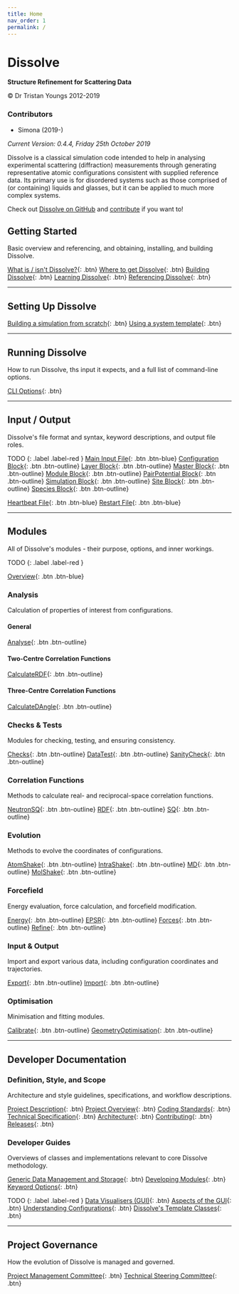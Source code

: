 ```yaml
---
title: Home
nav_order: 1
permalink: /
---
```

# Dissolve

**Structure Refinement for Scattering Data**

&copy; Dr Tristan Youngs 2012-2019

### Contributors
- Simona (2019-)

_Current Version: 0.4.4, Friday 25th October 2019_

Dissolve is a classical simulation code intended to help in analysing experimental scattering (diffraction) measurements through generating representative atomic configurations consistent with supplied reference data. Its primary use is for disordered systems such as those comprised of (or containing) liquids and glasses, but it can be applied to much more complex systems.

Check out [Dissolve on GitHub](https://www.github.com/trisyoungs/dissolve) and [contribute](developers/contributing.md) if you want to!

## Getting Started

Basic overview and referencing, and obtaining, installing, and building Dissolve.

[What is / isn't Dissolve?](start/overview.md){: .btn}
[Where to get Dissolve](start/get.md){: .btn}
[Building Dissolve](start/build.md){: .btn}
[Learning Dissolve](start/learn.md){: .btn}
[Referencing Dissolve](start/referencing.md){: .btn}

* * *
## Setting Up Dissolve

[Building a simulation from scratch](setup/scratch.md){: .btn}
[Using a system template](setup/templates.md){: .btn}

* * *
## Running Dissolve

How to run Dissolve, ths input it expects, and a full list of command-line options.

[CLI Options](run/cli.md){: .btn}

* * *
## Input / Output

Dissolve's file format and syntax, keyword descriptions, and output file roles.

TODO
{: .label .label-red }
[Main Input File](io/input/index.md){: .btn .btn-blue}
[Configuration Block](io/input/configuration.md){: .btn .btn-outline}
[Layer Block](io/input/layer.md){: .btn .btn-outline}
[Master Block](io/input/master.md){: .btn .btn-outline}
[Module Block](io/input/module.md){: .btn .btn-outline}
[PairPotential Block](io/input/pairpotential.md){: .btn .btn-outline}
[Simulation Block](io/input/simulation.md){: .btn .btn-outline}
[Site Block](io/input/site.md){: .btn .btn-outline}
[Species Block](io/input/species.md){: .btn .btn-outline}

[Heartbeat File](io/heartbeat.md){: .btn .btn-blue}
[Restart File](io/restart.md){: .btn .btn-blue}

* * *
## Modules

All of Dissolve's modules - their purpose, options, and inner workings.

TODO
{: .label .label-red }

[Overview](modules/index/index.md){: .btn .btn-blue}

### Analysis
Calculation of properties of interest from configurations.

#### General
[Analyse](modules/analyse/index.md){: .btn .btn-outline}

#### Two-Centre Correlation Functions
[CalculateRDF](modules/calculaterdf/index.md){: .btn .btn-outline}

#### Three-Centre Correlation Functions
[CalculateDAngle](modules/calculatedangle/index.md){: .btn .btn-outline}

### Checks & Tests
Modules for checking, testing, and ensuring consistency.

[Checks](modules/checks/index.md){: .btn .btn-outline}
[DataTest](modules/datatest/index.md){: .btn .btn-outline}
[SanityCheck](modules/sanitycheck/index.md){: .btn .btn-outline}

### Correlation Functions
Methods to calculate real- and reciprocal-space correlation functions.

[NeutronSQ](modules/neutronsq/index.md){: .btn .btn-outline}
[RDF](modules/rdf/index.md){: .btn .btn-outline}
[SQ](modules/sq/index.md){: .btn .btn-outline}

### Evolution
Methods to evolve the coordinates of configurations.

[AtomShake](modules/atomshake/index.md){: .btn .btn-outline}
[IntraShake](modules/intrashake/index.md){: .btn .btn-outline}
[MD](modules/md/index.md){: .btn .btn-outline}
[MolShake](modules/molshake/index.md){: .btn .btn-outline}

### Forcefield
Energy evaluation, force calculation, and forcefield modification.

[Energy](modules/energy/index.md){: .btn .btn-outline}
[EPSR](modules/EPSR.md){: .btn .btn-outline}
[Forces](modules/forces/index.md){: .btn .btn-outline}
[Refine](modules/refine/index.md){: .btn .btn-outline}

### Input & Output
Import and export various data, including configuration coordinates and trajectories.

[Export](modules/export/index.md){: .btn .btn-outline}
[Import](modules/import/index.md){: .btn .btn-outline}

### Optimisation
Minimisation and fitting modules.

[Calibrate](modules/calibrate/index.md){: .btn .btn-outline}
[GeometryOptimisation](modules/geometryoptimisation/index.md){: .btn .btn-outline}

* * *
## Developer Documentation

### Definition, Style, and Scope
Architecture and style guidelines, specifications, and workflow descriptions.

[Project Description](developers/description.md){: .btn}
[Project Overview](developers/overview.md){: .btn}
[Coding Standards](developers/standards.md){: .btn}
[Technical Specification](developers/techspec.md){: .btn}
[Architecture](developers/architecture.md){: .btn}
[Contributing](developers/contributing.md){: .btn}
[Releases](developers/releases.md){: .btn}


### Developer Guides

Overviews of classes and implementations relevant to core Dissolve methodology.

[Generic Data Management and Storage](developers/overviews/datamanagement.md){: .btn}
[Developing Modules](developers/overviews/modules.md){: .btn}
[Keyword Options](developers/overviews/keywordoptions.md){: .btn}

TODO
{: .label .label-red }
[Data Visualisers (GUI)](developers/overviews/dataviewers.md){: .btn}
[Aspects of the GUI](developers/overviews/gui.md){: .btn}
[Understanding Configurations](developers/overviews/configurations.md){: .btn}
[Dissolve's Template Classes](developers/overviews/templates.md){: .btn}

* * *
## Project Governance

How the evolution of Dissolve is managed and governed.

[Project Management Committee](governance/project.md){: .btn}
[Technical Steering Committee](governance/technical.md){: .btn}
